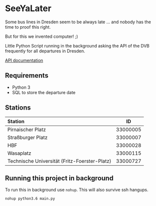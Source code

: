 # SeeYaLater

Some bus lines in Dresden seem to be always late ...
and nobody has the time to proof this right.

But for this we invented computer! ;)

Little Python Script running in the background asking the API of the DVB 
frequently for all departures in Dresden.

[API documentation](https://github.com/kiliankoe/vvo/blob/master/documentation/webapi.md)

## Requirements

- Python 3
- SQL to store the departure date

## Stations 

| Station | ID |
| :-------- | ---- |
| Pirnaischer Platz | 33000005 |
| Straßburger Platz | 33000007 |
| HBF | 33000028 |
| Wasaplatz | 33000115 |
| Technische Universität (Fritz-Foerster-Platz) | 33000727 |

## Running this project in background

To run this in background use `nohup`. This will also survive ssh hangups.

```
nohup python3.6 main.py
```
